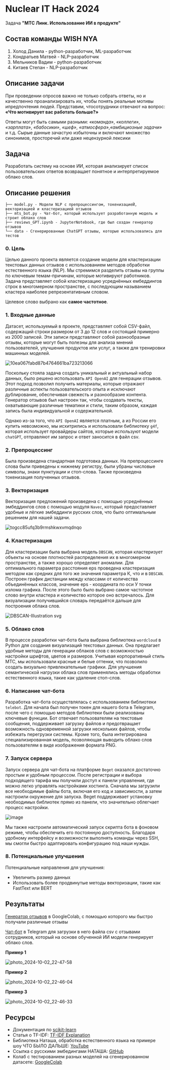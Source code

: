 # Nuclear IT Hack 2024
Задача  **"МТС Линк. Использование ИИ в продукте"**
## Состав команды WISH NYA
1. Холод Данила - python-разработчик, ML-разработчик
2. Кондратьев Матвей - NLP-разработчик
3. Мельников Вадим - python-разработчик
4. Китаев Степан - NLP-разработчик
## Описание задачи
При проведении опросов важно не только собрать ответы, но и качественно проанализировать их, чтобы понять реальные мотивы ипредпочтения людей.
Представим, чтосотрудники отвечают на вопрос: **«Что мотивирует вас работать больше?»**

Ответы могут быть самыми разными: _«команда»_, _«коллеги»_, _«зарплата»_, _«бабосики»_, _«шеф»_, _«атмосфера»_,_«амбициозные задачи»_ и т.д. Сырые данные зачастую избыточны и включают множество синонимов, просторечий или даже нецензурной лексики
## Задача
Разработать систему на основе ИИ, которая анализирует список пользовательских ответов возвращает понятное и интерпретируемое облако слов.
## Описание решения
```
├── model.py - Модели NLP с препроцессингом, токенизациеЙ, векторизацией и кластеризацией отзывов
├── mts_bot.py - Чат-бот, который использует разработанную модель и строит облако слов
├── reviews_GPT.ipynb - JupyterNotebook, где был создан генератор отзывов
└── data - Сгенерированные ChatGPT отзывы, которые использовались для тестов
```
### 0. Цель
Целью данного проекта является создание модели для кластеризации текстовых данных отзывов с использованием методов обработки естественного языка (NLP). Мы стремимся разделить отзывы на группы по ключевым темам-причинам, которые мотивируют работников. Задача представляет собой кластеризацию усреднённых ембеддингов строк в многомерном пространстве, с последующим называнием кластера наиболее репрезентативным словом.

Целевое слово выбрано как **самое частотное**.

### 1. Входные данные
Датасет, используемый в проекте, представляет собой CSV-файл, содержащий строки размером от 3 до 12 слов и состоящий примерно из 2000 записей. Эти записи представляют собой разнообразные отзывы, которые могут быть полезны для анализа мнений пользователей, улучшения продуктов или услуг, а также для тренировки машинных моделей. 

![10ea067fabd87b4764661ba723213066](https://github.com/user-attachments/assets/2e6b3602-3ce9-4d7a-8a2f-f6acf60e1dc6)

Поскольку стояла задача создать уникальный и актуальный набор данных, было решено использовать `API OpenAI` для генерации отзывов. Этот подход позволил получить материалы, которые отражают различные аспекты пользовательского опыта и исключают дублирование, обеспечивая свежесть и разнообразие контента. Генератор отзывов был настроен так, чтобы создавать тексты, охватывающие различные тематики и стили, таким образом, каждая запись была индивидуальной и содержательной.

Однако из-за того, что `API OpenAI` является платным, а из России его купить невозможно, мы исхитрились и использовали библиотеку `g4f`, которая использует провайдеры сайтов, которые используют модели `chatGPT`, отправляют им запрос и ответ заносится в файл csv.

### 2. Препроцессинг
Была произведена стандартная подготовка данных. На препроцессинге слова были приведены к нижнему регистру, были убраны числовые символы, знаки пунктуации и стоп-слова. Также произведена токенизация полученных отзывов.

### 3. Векторизация
Векторизация предложений произведена с помощью усреднённых эмбеддингов слов с помощью модуля `Navec`, который предоставляет удобные и лёгкие эмбеддинги русских слов, что было оптимальным решением для нашей задачи. 

![togcc85ufq3b9rmshkwxvmqdnqo](https://github.com/user-attachments/assets/b986f560-80aa-485e-abae-9fe7449be058)

### 4. Кластеризация
Для кластеризации была выбрана модель `DBSCAN`, которая кластеризует объекты на основе плотностей распределения их в многомерном пространстве, а также хорошо определяет аномалии. Для оптимального параметра расстояния eps проведена кластеризация методом как средних для того же значения параметра К, что и в `DBSCAN`. Построен график дистанции между классами от количества объединённых классов, значение eps - координата по оси У точки излома графика. После этого было было выбрано самое частотное слово внутри кластера и количество которое оно встречалось. Для визуализации получившийся словарь передаётся дальше для построения облака слов.

![DBSCAN-Illustration svg](https://github.com/user-attachments/assets/ce5a6055-f8b0-4cca-9a72-83f946fbb5e4)

### 5. Облако слов
В процессе разработки чат-бота была выбрана библиотека `wordcloud` в Python для создания визуализаций текстовых данных. Она предлагает удобные методы для генерации облаков слов с возможностью настройки шрифтов, цветов и размеров. Учитывая корпоративный стиль МТС, мы использовали красные и белые оттенки, что позволило создать визуально привлекательные графики. Для улучшения семантической нагрузки облака слов применялись методы обработки естественного языка, такие как удаление стоп-слов.

### 6. Написание чат-бота
Разработка чат-бота осуществлялась с использованием библиотеки `telebot`. Для начала был получен токен для нашего бота в Telegram, после чего с помощью методов библиотеки были реализованы ключевые функции. Бот отвечает пользователям на текстовые сообщения, поддерживает загрузку файлов и предотвращает возможность одновременной загрузки нескольких файлов, чтобы избежать перегрузки системы. Кроме того, была интегрирована специализированная модель, позволяющая выводить облако слов пользователям в виде изображения формата PNG.

### 7. Запуск сервера
Запуск сервера для чат-бота на платформе `Beget` оказался достаточно простым и удобным процессом. После регистрации и выбора подходящего тарифа мы получили доступ к панели управления, где можно легко управлять настройками хостинга. Сначала мы загрузили все необходимые файлы бота, включая его код и зависимости, а затем настроили окружение для запуска. Beget поддерживает установку необходимых библиотек прямо из панели, что значительно облегчает процесс настройки.

![image](https://github.com/user-attachments/assets/d9460e48-1813-49d8-bdd2-20cb3637c204)

Мы также настроили автоматический запуск скрипта бота в фоновом режиме, чтобы обеспечить его постоянную доступность. Благодаря удобному интерфейсу и возможности выполнять команды через SSH, мы смогли быстро адаптировать конфигурацию под наши нужды.

### 8. Потенциальные улучшения
Потенциальные направления для улучшения:
- Увеличить размер данных
- Использовать более продвинутые методы векторизации, такие как FastText или BERT
  
## Результаты
[Генератор отзывов](https://colab.research.google.com/drive/1sV8wNab51B1PtvpeBL1pihr5jbn9spCC?usp=sharing#scrollTo=xp5SOVXZK_Sh) в GoogleColab, с помощью которого мы быстро получали различные отзывы

[Чат-бот](https://t.me/MTS_Word_Bot) в Telegram для загрузки в него файла csv с отзывами сотрудников, который на основе обученной ИИ модели генерирует облако слов.

**Пример 1**

![photo_2024-10-02_22-47-58](https://github.com/user-attachments/assets/7bc1b101-7fe2-4a5c-8dd0-97e635c0cc8a)

**Пример 2**

![photo_2024-10-02_22-46-04](https://github.com/user-attachments/assets/ced33eb0-2236-45ec-b770-450e0077ffc1)

**Пример 3**

![photo_2024-10-02_22-46-33](https://github.com/user-attachments/assets/4c27641d-93c6-42d7-a311-820b032766ad)


## Ресурсы
- Документация по [scikit-learn](https://scikit-learn.org/)
- Статья о TF-IDF: [TF-IDF Explanation](https://en.wikipedia.org/wiki/Tf–idf)
- Библиотека Наташа, обработка естественного языка на примере шоу ЧТО БЫЛО ДАЛЬШЕ: [YouTube](https://www.youtube.com/watch?v=cGrreUMhOk4)
- Ссылка с русскими эмбедингами НАТАША: [GitHub](https://github.com/natasha/navec)
- Колаб с тестированием разных моделей на сгенерированном датасете: [GoogleColab](https://colab.research.google.com/drive/1JPeCYjxRHlTYkp5-wS--CpBFDsqYg-uf?usp=sharing#scrollTo=rUDR2fy_9jfv)

